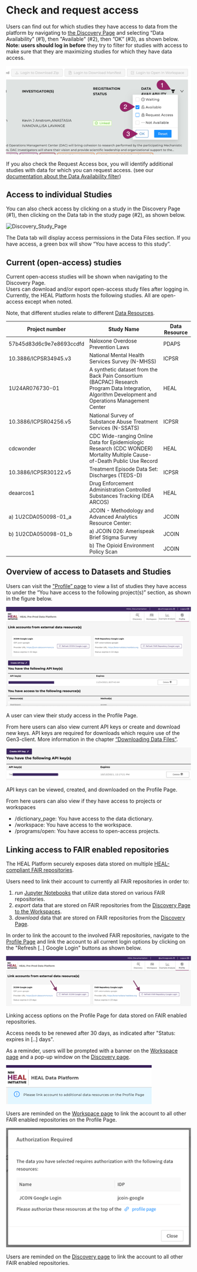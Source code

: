 # Check and request access

Users can find out for which studies they have access to data from the platform by navigating to [the Discovery Page](https://healdata.org/portal/discovery) and selecting “Data Availability" (#1), then "Available" (#2), then ”OK” (#3), as shown below. **Note: users should log in before** they try to filter for studies with access to make sure that they are maximizing studies for which they have data access.  

![Access_Data](img/access_box_select_window.png)

If you also check the Request Access box, you will identify additional studies with data for which you can request access. (see our [documentation about the Data Availability filter](platform_discovery_page.md/#data-availability-options))

## Access to individual Studies

You can also check access by clicking on a study in the Discovery Page (#1), then clicking on the Data tab in the study page (#2), as shown below.

![Discovery_Study_Page](img/discovery_study_access.png)

The Data tab will display access permissions in the Data Files section. If you have access, a green box will show “You have access to this study”.

## Current (open-access) studies

Current open-access studies will be shown when navigating to the Discovery Page.  
Users can download and/or export open-access study files after logging in. Currently, the HEAL Platform hosts the following studies. All are open-access except when noted.

Note, that different studies relate to different [Data Resources](data_mgmt_and_repos.md).

| Project   number | Study Name | Data Resource |
|---|---|---|
| 57b45d83d6c9e7e8693ccdfd | Naloxone Overdose Prevention Laws | PDAPS |
| 10.3886/ICPSR34945.v3 | National Mental Health Services   Survey (N-MHSS) | ICPSR |
| 1U24AR076730-01 | A synthetic dataset from the Back   Pain Consortium (BACPAC) Research Program Data Integration, Algorithm   Development and Operations Management Center | HEAL |
| 10.3886/ICPSR04256.v5 | National Survey of Substance Abuse   Treatment Services (N-SSATS) | ICPSR |
| cdcwonder | CDC Wide-ranging Online Data for   Epidemiologic Research (CDC WONDER) Mortality Multiple Cause-of-Death Public   Use Record | HEAL |
| 10.3886/ICPSR30122.v5 | Treatment Episode Data Set:   Discharges (TEDS-D) | ICPSR |
| deaarcos1 | Drug Enforcement Administration   Controlled Substances Tracking (DEA ARCOS) | HEAL |
| a)   1U2CDA050098-01_a | JCOIN - Methodology and Advanced   Analytics Resource Center: | JCOIN |
| b)   1U2CDA050098-01_b | a) JCOIN 026: Amerispeak Brief   Stigma Survey | JCOIN  |
|   | b) The Opioid Environment Policy   Scan |JCOIN  |

## Overview of access to Datasets and Studies

Users can visit the ["Profile” page](https://healdata.org/portal/identity) to view a list of studies they have access to under the “You have access to the following project(s)” section, as shown in the figure below.

![Profile_Access](img/profile_access.png)

A user can view their study access in the Profile Page.

From here users can also view current API keys or create and download new keys. API keys are required for downloads which require use of the Gen3-client. More information in the chapter [“Downloading Data Files”](downloading_files.md).

![Profile_APIKey](img/profile_APIkey_active.png)

API keys can be viewed, created, and downloaded on the Profile Page.

From here users can also view if they have access to projects or workspaces

*   /dictionary\_page: You have access to the data dictionary.
*   /workspace: You have access to the workspace.
*   /programs/open: You have access to open-access projects.

## Linking access to FAIR enabled repositories

The HEAL Platform securely exposes data stored on multiple [HEAL-compliant FAIR repositories](data_mgmt_and_repos.md).

Users need to link their account to currently all FAIR repositories in order to:

1.  _run_ [Jupyter Notebooks](platform_example_analyses.md) that utilize data stored on various FAIR repositories.
2.  _export_ data that are stored on FAIR repositories from the [Discovery Page to the Workspaces](platform_discovery_page.md#select-files-on-the-discovery-page-and-bring-them-to-the-workspace).
3.  _download_ data that are stored on FAIR repositories from the [Discovery Page](downloading_files.md#download-data-files-from-the-discovery-page).

In order to link the account to the involved FAIR repositories, navigate to the [Profile Page](https://healdata.org/portal/identity) and link the account to all current login options by clicking on the "Refresh \[..\] Google Login" buttons as shown below.

![workspace_login_other_commons](img/workspace_login_other_commons.png)

Linking access options on the Profile Page for data stored on FAIR enabled repositories.

Access needs to be renewed after 30 days, as indicated after "Status: expires in \[..\] days".

As a reminder, users will be prompted with a banner on the [Workspace page](https://healdata.org/portal/workspace) and a pop-up window on the [Discovery page](https://healdata.org/portal/discovery).

![workspace_login_other_commons_top_banner](img/workspace_login_other_commons_top_banner.png)

Users are reminded on the [Workspace page](https://healdata.org/portal/workspace) to link the account to all other FAIR enabled repositories on the Profile Page.

![workspace_login_other_commons_discovery](img/workspace_login_other_commons_discovery.png)

Users are reminded on the [Discovery page](https://healdata.org/portal/discovery) to link the account to all other FAIR enabled repositories.
